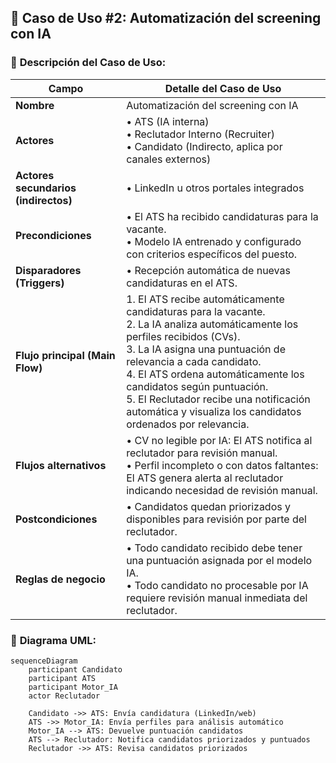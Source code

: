 🔖 Caso de Uso #2: **Automatización del screening con IA**
---------------------------------------------------------

### 📌 **Descripción del Caso de Uso:**

| Campo                             | Detalle del Caso de Uso                                                                                                                                                                                                                             |
|-----------------------------------|-----------------------------------------------------------------------------------------------------------------------------------------------------------------------------------------------------------------------------------------------------|
| **Nombre**                        | Automatización del screening con IA                                                                                                                                                                                                                |
| **Actores**                       | • ATS (IA interna)<br>• Reclutador Interno (Recruiter)<br>• Candidato (Indirecto, aplica por canales externos)                                                                                                                                     |
| **Actores secundarios (indirectos)** | • LinkedIn u otros portales integrados                                                                                                                                                                                                             |
| **Precondiciones**                | • El ATS ha recibido candidaturas para la vacante.<br>• Modelo IA entrenado y configurado con criterios específicos del puesto.                                                                                                                     |
| **Disparadores (Triggers)**       | • Recepción automática de nuevas candidaturas en el ATS.                                                                                                                                                                                           |
| **Flujo principal (Main Flow)**   | 1. El ATS recibe automáticamente candidaturas para la vacante.<br>2. La IA analiza automáticamente los perfiles recibidos (CVs).<br>3. La IA asigna una puntuación de relevancia a cada candidato.<br>4. El ATS ordena automáticamente los candidatos según puntuación.<br>5. El Reclutador recibe una notificación automática y visualiza los candidatos ordenados por relevancia. |
| **Flujos alternativos**           | • CV no legible por IA: El ATS notifica al reclutador para revisión manual.<br>• Perfil incompleto o con datos faltantes: El ATS genera alerta al reclutador indicando necesidad de revisión manual.                                               |
| **Postcondiciones**               | • Candidatos quedan priorizados y disponibles para revisión por parte del reclutador.                                                                                                                                                               |
| **Reglas de negocio**             | • Todo candidato recibido debe tener una puntuación asignada por el modelo IA.<br>• Todo candidato no procesable por IA requiere revisión manual inmediata del reclutador.                                                                          |

### 📌 **Diagrama UML:**

```mermaid
sequenceDiagram
    participant Candidato
    participant ATS
    participant Motor_IA
    actor Reclutador
    
    Candidato ->> ATS: Envía candidatura (LinkedIn/web)
    ATS ->> Motor_IA: Envía perfiles para análisis automático
    Motor_IA --> ATS: Devuelve puntuación candidatos
    ATS --> Reclutador: Notifica candidatos priorizados y puntuados
    Reclutador ->> ATS: Revisa candidatos priorizados
```



